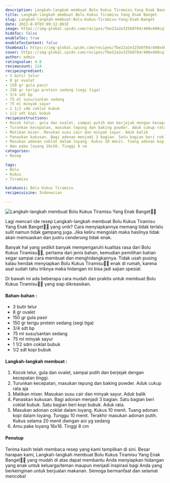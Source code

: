 ```yaml
---
description: Langkah-langkah membuat Bolu Kukus Tiramisu Yang Enak Banget"
title: Langkah-langkah membuat Bolu Kukus Tiramisu Yang Enak Banget
slug: Langkah-langkah-membuat-Bolu-Kukus-Tiramisu-Yang-Enak-Banget
date: 2022-8-8T03:09:12.063Z
image: https://img-global.cpcdn.com/recipes/fbe22a2e325b0784/400x400cq70/photo.jpg
hideToc: false
enableToc: true
enableTocContent: false
thumbnail: https://img-global.cpcdn.com/recipes/fbe22a2e325b0784/400x400cq70/photo.jpg
cover: https://img-global.cpcdn.com/recipes/fbe22a2e325b0784/400x400cq70/photo.jpg
author: admin
ratingvalue: 4.8
reviewcount: 124
recipeingredient:
- 3 butir telur
- 8 gr ovalet
- 150 gr gula pasir
- 150 gr terigu protein sedang (segi tiga)
- 3/4 sdt bp
- 75 ml susu/santan sedang
- 75 ml minyak sayur
- 1 1/2 sdm coklat bubuk
- 1/2 sdt kopi bubuk
recipeinstructions:
- Kocok telur, gula dan ovalet, sampai putih dan berjejak dengan kecepatan tinggi.
- Turunkan kecepatan, masukan tepung dan baking powder. Aduk cukup rata aja
- Matikan mixer. Masukan susu cair dan minyak sayur. Aduk balik
- Panaskan kukusan. Bagi adonan menjadi 3 bagian. Satu bagian beri coklat bubuk. Satu bagian beri kopi bubuk. Aduk rata.
- Masukan adonan coklat dalam loyang. Kukus 10 menit. Tuang adonan kopi dalam loyang. Tunggu 10 menit. Terakhir masukan adonan putih. Kukus selama 20 menit dwngan aoi yg sedang
- Amu pake loyang 16x16. Tinggi 8 cm
categories:
- Resep

tags:
- Bolu
- Kukus
- Tiramisu

katakunci: Bolu Kukus Tiramisu
recipecuisine: Indonesian

---
```


![Langkah-langkah membuat Bolu Kukus Tiramisu Yang Enak Banget👩‍🍳](https://img-global.cpcdn.com/recipes/fbe22a2e325b0784/400x400cq70/photo.jpg)

Lagi mencari ide resep Langkah-langkah membuat Bolu Kukus Tiramisu Yang Enak Banget👩‍🍳 yang unik? Cara menyiapkannya memang tidak terlalu sulit namun tidak gampang juga. Jika keliru mengolah maka hasilnya tidak akan memuaskan dan justru cenderung tidak enak.

Banyak hal yang sedikit banyak mempengaruhi kualitas rasa dari Bolu Kukus Tiramisu👩‍🍳, pertama dari jenis bahan, kemudian pemilihan bahan segar sampai cara membuat dan menghidangkannya. Tidak usah pusing kalau hendak menyiapkan Bolu Kukus Tiramisu👩‍🍳 enak di rumah, karena asal sudah tahu triknya maka hidangan ini bisa jadi sajian spesial.

Di bawah ini ada beberapa cara mudah dan praktis untuk membuat Bolu Kukus Tiramisu👩‍🍳 yang siap dikreasikan.

<!--inarticleads1-->

#### Bahan-bahan :

- 3 butir telur
- 8 gr ovalet
- 150 gr gula pasir
- 150 gr terigu protein sedang (segi tiga)
- 3/4 sdt bp
- 75 ml susu/santan sedang
- 75 ml minyak sayur
- 1 1/2 sdm coklat bubuk
- 1/2 sdt kopi bubuk

<!--inarticleads2-->

#### Langkah-langkah membuat :

1. Kocok telur, gula dan ovalet, sampai putih dan berjejak dengan kecepatan tinggi.
1. Turunkan kecepatan, masukan tepung dan baking powder. Aduk cukup rata aja
1. Matikan mixer. Masukan susu cair dan minyak sayur. Aduk balik
1. Panaskan kukusan. Bagi adonan menjadi 3 bagian. Satu bagian beri coklat bubuk. Satu bagian beri kopi bubuk. Aduk rata.
1. Masukan adonan coklat dalam loyang. Kukus 10 menit. Tuang adonan kopi dalam loyang. Tunggu 10 menit. Terakhir masukan adonan putih. Kukus selama 20 menit dwngan aoi yg sedang
1. Amu pake loyang 16x16. Tinggi 8 cm

#### Penutup

Terima kasih telah membaca resep yang kami tampilkan di sini. Besar harapan kami, Langkah-langkah membuat Bolu Kukus Tiramisu Yang Enak Banget👩‍🍳 yang mudah di atas dapat membantu Anda menyiapkan hidangan yang enak untuk keluarga/teman maupun menjadi inspirasi bagi Anda yang berkeinginan untuk berjualan makanan. Semoga bermanfaat dan selamat mencoba!